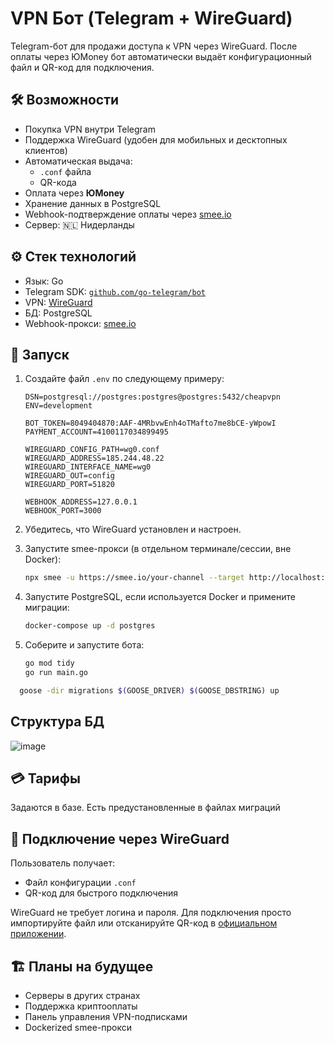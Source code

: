 # VPN Бот (Telegram + WireGuard)

Telegram-бот для продажи доступа к VPN через WireGuard. После оплаты через ЮMoney бот автоматически выдаёт конфигурационный файл и QR-код для подключения.

## 🛠 Возможности

- Покупка VPN внутри Telegram
- Поддержка WireGuard (удобен для мобильных и десктопных клиентов)
- Автоматическая выдача:
  - `.conf` файла
  - QR-кода
- Оплата через **ЮMoney**
- Хранение данных в PostgreSQL
- Webhook-подтверждение оплаты через [smee.io](https://smee.io)
- Сервер: 🇳🇱 Нидерланды

## ⚙️ Стек технологий

- Язык: Go
- Telegram SDK: [`github.com/go-telegram/bot`](https://github.com/go-telegram/bot)
- VPN: [WireGuard](https://www.wireguard.com/)
- БД: PostgreSQL
- Webhook-прокси: [smee.io](https://smee.io)

## 🚀 Запуск

1. Создайте файл `.env` по следующему примеру:

    ```env
    DSN=postgresql://postgres:postgres@postgres:5432/cheapvpn
    ENV=development

    BOT_TOKEN=8049404870:AAF-4MRbvwEnh4oTMafto7me8bCE-yWpowI
    PAYMENT_ACCOUNT=4100117034899495

    WIREGUARD_CONFIG_PATH=wg0.conf
    WIREGUARD_ADDRESS=185.244.48.22
    WIREGUARD_INTERFACE_NAME=wg0
    WIREGUARD_OUT=config
    WIREGUARD_PORT=51820

    WEBHOOK_ADDRESS=127.0.0.1
    WEBHOOK_PORT=3000
    ```

2. Убедитесь, что WireGuard установлен и настроен.

3. Запустите smee-прокси (в отдельном терминале/сессии, вне Docker):

    ```bash
    npx smee -u https://smee.io/your-channel --target http://localhost:3000/webhook
    ```

4. Запустите PostgreSQL, если используется Docker и примените миграции:

    ```bash
    docker-compose up -d postgres
    ```

5. Соберите и запустите бота:

    ```bash
    go mod tidy
    go run main.go
    ```

  ```bash
    goose -dir migrations $(GOOSE_DRIVER) $(GOOSE_DBSTRING) up
  ```
## Структура БД
![image](https://github.com/user-attachments/assets/344babde-0993-48b7-811a-cd73b52232a3)
## 💳 Тарифы

Задаются в базе. Есть предустановленные в файлах миграций

## 🔐 Подключение через WireGuard

Пользователь получает:
- Файл конфигурации `.conf`
- QR-код для быстрого подключения

WireGuard не требует логина и пароля. Для подключения просто импортируйте файл или отсканируйте QR-код в [официальном приложении](https://www.wireguard.com/install/).

## 🏗 Планы на будущее

- Серверы в других странах
- Поддержка криптооплаты
- Панель управления VPN-подписками
- Dockerized smee-прокси
